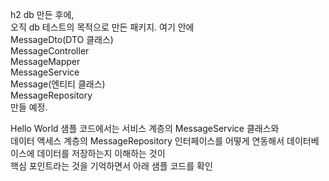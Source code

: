 h2 db 만든 후에,  
오직 db 테스트의 목적으로 만든 패키지.  여기 안에  
MessageDto(DTO 클래스)  
MessageController  
MessageMapper  
MessageService  
Message(엔티티 클래스)  
MessageRepository  
만들 예정.  


Hello World 샘플 코드에서는 서비스 계층의 MessageService 클래스와  
데이터 액세스 계층의 MessageRepository 인터페이스를 어떻게 연동해서 데이터베이스에 데이터를 저장하는지 이해하는 것이  
핵심 포인트라는 것을 기억하면서 아래 샘플 코드를 확인  